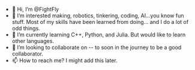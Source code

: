- 👋 Hi, I’m @FightFly
- 👀 I’m interested making, robotics, tinkering, coding, AI...you know fun stuff.  Most of my skills have been learned from doing... and I do a lot of odd things.
- 🌱 I’m currently learning C++, Python, and Julia.  But would like to learn other languages.
- 💞️ I’m looking to collaborate on -- to soon in the journey to be a good collaborator. 
- 📫 How to reach me?  I might add this later. 

<!---
FightFly/FightFly is a ✨ special ✨ repository because its `README.md` (this file) appears on your GitHub profile.
You can click the Preview link to take a look at your changes.
--->
